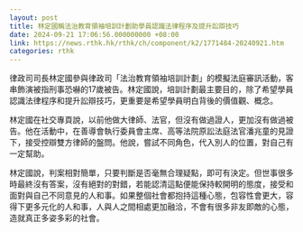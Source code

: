 ```yaml
---
layout: post
title: 林定國稱法治教育領袖培訓計劃助學員認識法律程序及提升訟辯技巧
date: 2024-09-21 17:06:56.000000000 +08:00
link: https://news.rthk.hk/rthk/ch/component/k2/1771484-20240921.htm
categories: rthk
---
```


律政司司長林定國參與律政司「法治教育領袖培訓計劃」的模擬法庭審訊活動，客串飾演被指刑事恐嚇的17歲被告。林定國說，培訓計劃最主要目的，除了希望學員認識法律程序和提升訟辯技巧，更重要是希望學員明白背後的價值觀、概念。

林定國在社交專頁說，以前他做大律師、法官，但沒有做過證人，更加沒有做過被告。他在活動中，在善導會執行委員會主席、高等法院原訟法庭法官潘兆童的見證下，接受控辯雙方律師的盤問。他說，嘗試不同角色，代入別人的位置，對自己有一定幫助。

林定國說，判案相對簡單，只要判斷是否毫無合理疑點，即可有決定。但世事很多時最終沒有答案，沒有絕對的對錯，若能認清這點便能保持較開明的態度，接受和面對與自己不同意見的人和事。如果整個社會都抱持這種心態，包容性會更大，容得下更多元化的人和事，人與人之間相處更加融洽，不會有很多非友即敵的心態，造就真正多姿多彩的社會。
